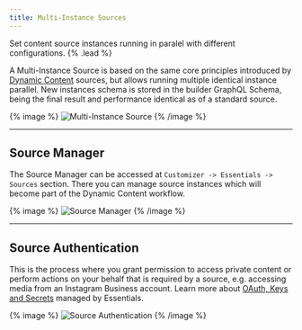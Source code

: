 ```yaml
---
title: Multi-Instance Sources
---
```


Set content source instances running in paralel with different configurations. {% .lead %}

A Multi-Instance Source is based on the same core principles introduced by [Dynamic Content](https://yootheme.com/support/yootheme-pro/joomla/dynamic-content) sources, but allows running multiple identical instance parallel. New instances schema is stored in the builder GraphQL Schema, being the final result and performance identical as of a standard source.

{% image %}
![Multi-Instance Source](/next/assets/ytp/sources/manager-instance-multi.webp)
{% /image %}

---

## Source Manager

The Source Manager can be accessed at `Customizer -> Essentials -> Sources` section. There you can manage source instances which will become part of the Dynamic Content workflow.

{% image %}
![Source Manager](/next/assets/ytp/source-manager.gif)
{% /image %}

---

## Source Authentication

This is the process where you grant permission to access private content or perform actions on your behalf that is required by a source, e.g. accessing media from an Instagram Business account. Learn more about [OAuth, Keys and Secrets](/next/essentials-for-yoothemepro/oauth-keys-secrets) managed by Essentials.

{% image %}
![Source Authentication](/next/assets/ytp/sources/source-authentication.webp)
{% /image %}
